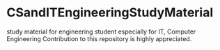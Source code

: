 # CSandITEngineeringStudyMaterial
study material for engineering student especially for IT, Computer Engineering
Contribution to this repository is highly appreciated.
